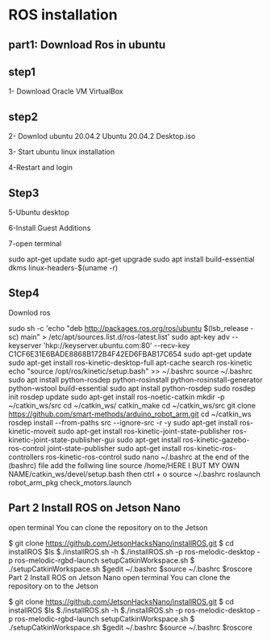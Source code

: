 # ROS installation


## part1: Download Ros in ubuntu
## step1
1- Download Oracle VM VirtualBox

## step2
2- Downlod ubuntu 20.04.2 Ubuntu 20.04.2 Desktop.iso

3- Start ubuntu linux installation

4-Restart and login

## Step3
5-Ubuntu desktop

6-Install Guest Additions

7-open terminal

sudo apt-get update sudo apt-get upgrade
sudo apt install build-essential dkms linux-headers-$(uname -r)

## Step4
Downlod ros

sudo sh -c 'echo "deb http://packages.ros.org/ros/ubuntu $(lsb_release -sc) main" > /etc/apt/sources.list.d/ros-latest.list' sudo apt-key adv --keyserver 'hkp://keyserver.ubuntu.com:80' --recv-key C1CF6E31E6BADE8868B172B4F42ED6FBAB17C654 sudo apt-get update sudo apt-get install ros-kinetic-desktop-full apt-cache search ros-kinetic echo "source /opt/ros/kinetic/setup.bash" >> ~/.bashrc source ~/.bashrc sudo apt install python-rosdep python-rosinstall python-rosinstall-generator python-wstool build-essential sudo apt install python-rosdep sudo rosdep init rosdep update sudo apt-get install ros-noetic-catkin mkdir -p ~/catkin_ws/src cd ~/catkin_ws/ catkin_make cd ~/catkin_ws/src git clone https://github.com/smart-methods/arduino_robot_arm.git cd ~/catkin_ws rosdep install --from-paths src --ignore-src -r -y sudo apt-get install ros-kinetic-moveit sudo apt-get install ros-kinetic-joint-state-publisher ros-kinetic-joint-state-publisher-gui sudo apt-get install ros-kinetic-gazebo-ros-control joint-state-publisher sudo apt-get install ros-kinetic-ros-controllers ros-kinetic-ros-control sudo nano ~/.bashrc at the end of the (bashrc) file add the follwing line source /home/HERE I BUT MY OWN NAME/catkin_ws/devel/setup.bash then ctrl + o source ~/.bashrc roslaunch robot_arm_pkg check_motors.launch

## Part 2 Install ROS on Jetson Nano
open terminal You can clone the repository on to the Jetson

$ git clone https://github.com/JetsonHacksNano/installROS.git $ cd installROS $ls $./installROS.sh -h $./installROS.sh -p ros-melodic-desktop -p ros-melodic-rgbd-launch setupCatkinWorkspace.sh $ ./setupCatkinWorkspace.sh $gedit ~/.bashrc $source ~/.bashrc $roscore
Part 2 Install ROS on Jetson Nano
open terminal You can clone the repository on to the Jetson

$ git clone https://github.com/JetsonHacksNano/installROS.git $ cd installROS $ls $./installROS.sh -h $./installROS.sh -p ros-melodic-desktop -p ros-melodic-rgbd-launch setupCatkinWorkspace.sh $ ./setupCatkinWorkspace.sh $gedit ~/.bashrc $source ~/.bashrc $roscore
